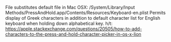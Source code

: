 File substitutes default file in Mac OSX: /System/Library/Input Methods/PressAndHold.app/Contents/Resources/Keyboard-en.plist
Permits display of Greek characters in addition to default character list for English keyboard when holding down alphabetical key.
h/t: https://apple.stackexchange.com/questions/20505/how-to-add-characters-to-the-press-and-hold-character-picker-in-os-x-lion
